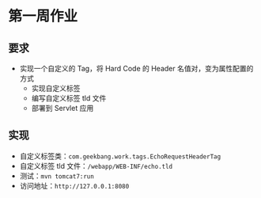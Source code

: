 # 第一周作业



## 要求

- 实现一个自定义的 Tag，将 Hard Code 的 Header 名值对，变为属性配置的方式
  - 实现自定义标签
  - 编写自定义标签 tld 文件
  - 部署到 Servlet 应用



## 实现

- 自定义标签类：`com.geekbang.work.tags.EchoRequestHeaderTag`
- 自定义标签 tld 文件：`/webapp/WEB-INF/echo.tld`
- 测试：`mvn tomcat7:run`
- 访问地址：`http://127.0.0.1:8080`


